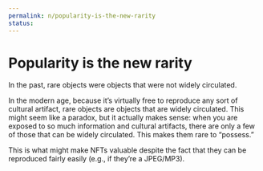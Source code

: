 ```yaml
---
permalink: n/popularity-is-the-new-rarity
status: 
---
```

# Popularity is the new rarity

In the past, rare objects were objects that were not widely circulated.

In the modern age, because it’s virtually free to reproduce any sort of cultural artifact, rare objects are objects that are widely circulated. This might seem like a paradox, but it actually makes sense: when you are exposed to so much information and cultural artifacts, there are only a few of those that can be widely circulated. This makes them rare to “possess.”

This is what might make NFTs valuable despite the fact that they can be reproduced fairly easily (e.g., if they’re a JPEG/MP3).

